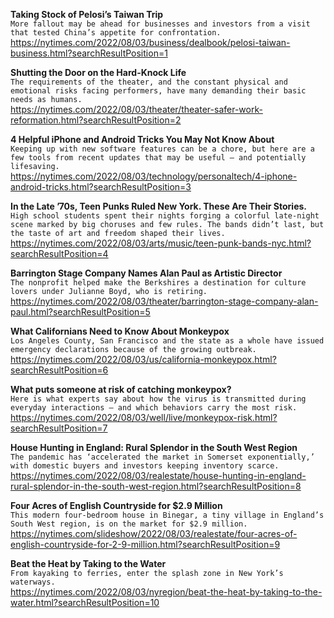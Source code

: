 **Taking Stock of Pelosi’s Taiwan Trip**\
`More fallout may be ahead for businesses and investors from a visit that tested China’s appetite for confrontation.`\
https://nytimes.com/2022/08/03/business/dealbook/pelosi-taiwan-business.html?searchResultPosition=1

**Shutting the Door on the Hard-Knock Life**\
`The requirements of the theater, and the constant physical and emotional risks facing performers, have many demanding their basic needs as humans.`\
https://nytimes.com/2022/08/03/theater/theater-safer-work-reformation.html?searchResultPosition=2

**4 Helpful iPhone and Android Tricks You May Not Know About**\
`Keeping up with new software features can be a chore, but here are a few tools from recent updates that may be useful — and potentially lifesaving.`\
https://nytimes.com/2022/08/03/technology/personaltech/4-iphone-android-tricks.html?searchResultPosition=3

**In the Late ’70s, Teen Punks Ruled New York. These Are Their Stories.**\
`High school students spent their nights forging a colorful late-night scene marked by big choruses and few rules. The bands didn’t last, but the taste of art and freedom shaped their lives.`\
https://nytimes.com/2022/08/03/arts/music/teen-punk-bands-nyc.html?searchResultPosition=4

**Barrington Stage Company Names Alan Paul as Artistic Director**\
`The nonprofit helped make the Berkshires a destination for culture lovers under Julianne Boyd, who is retiring.`\
https://nytimes.com/2022/08/03/theater/barrington-stage-company-alan-paul.html?searchResultPosition=5

**What Californians Need to Know About Monkeypox**\
`Los Angeles County, San Francisco and the state as a whole have issued emergency declarations because of the growing outbreak.`\
https://nytimes.com/2022/08/03/us/california-monkeypox.html?searchResultPosition=6

**What puts someone at risk of catching monkeypox?**\
`Here is what experts say about how the virus is transmitted during everyday interactions — and which behaviors carry the most risk.`\
https://nytimes.com/2022/08/03/well/live/monkeypox-risk.html?searchResultPosition=7

**House Hunting in England: Rural Splendor in the South West Region**\
`The pandemic has ‘accelerated the market in Somerset exponentially,’ with domestic buyers and investors keeping inventory scarce.`\
https://nytimes.com/2022/08/03/realestate/house-hunting-in-england-rural-splendor-in-the-south-west-region.html?searchResultPosition=8

**Four Acres of English Countryside for $2.9 Million**\
`This modern four-bedroom house in Binegar, a tiny village in England’s South West region, is on the market for $2.9 million.`\
https://nytimes.com/slideshow/2022/08/03/realestate/four-acres-of-english-countryside-for-2-9-million.html?searchResultPosition=9

**Beat the Heat by Taking to the Water**\
`From kayaking to ferries, enter the splash zone in New York’s waterways.`\
https://nytimes.com/2022/08/03/nyregion/beat-the-heat-by-taking-to-the-water.html?searchResultPosition=10

